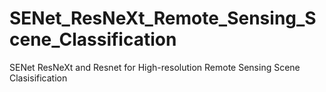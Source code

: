 # SENet_ResNeXt_Remote_Sensing_Scene_Classification
SENet ResNeXt and Resnet for High-resolution Remote Sensing Scene Clasisification
